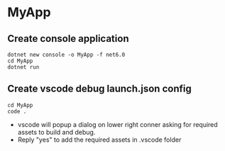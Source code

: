 # MyApp

## Create console application

```shell
dotnet new console -o MyApp -f net6.0
cd MyApp
dotnet run
```

## Create vscode debug launch.json config

```shell
cd MyApp
code .
```

- vscode will popup a dialog on lower right conner asking for required assets to build and debug.
- Reply "yes" to add the required assets in .vscode folder